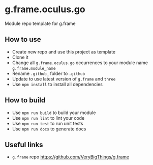# g.frame.oculus.go
Module repo template for g.frame

## How to use
* Create new repo and use this project as template
* Clone it
* Change all `g.frame.oculus.go` occurrences to your module name `g.frame.module_name`
* Rename `.github_` folder to `.github`
* Update to use latest version of `g.frame` and `three`
* Use `npm install` to install all dependencies


## How to build
* Use `npm run build` to build your module
* Use `npm run lint` to lint your code
* Use `npm run test` to run unit tests
* Use `npm run docs` to generate docs

## Useful links
* `g.frame` repo https://github.com/VeryBigThings/g.frame